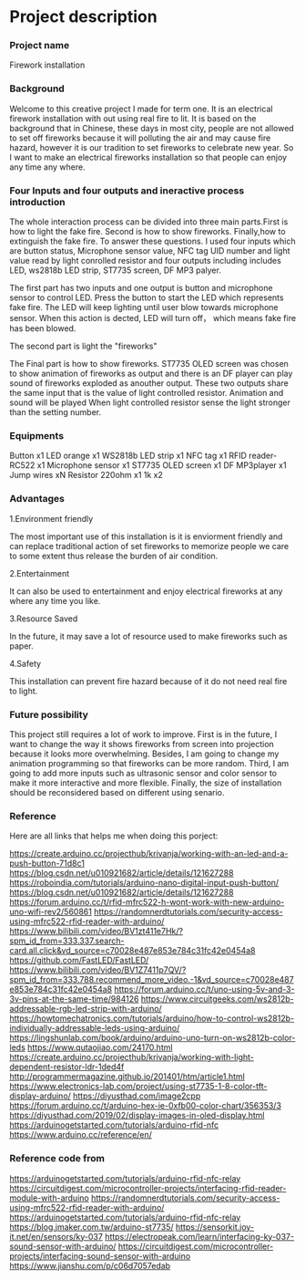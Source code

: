 # Project description

### Project name

Firework installation

### Background 
Welcome to this creative project I made for term one. It is an electrical firework installation with out using real fire to lit.
It is based on the background that in Chinese, these days in most city, people are not allowed to set off fireworks because it will polluting the air and may cause fire hazard, however it is our tradition to set fireworks to celebrate new year. So I want to make an electrical fireworks installation so that people can enjoy any time any where.

### Four Inputs and four outputs and ineractive process introduction
The whole interaction process can be divided into three main parts.First is how to light the fake fire. Second is how to show fireworks. Finally,how to extinguish the fake fire. To answer these questions. I used four inputs which are button status, Microphone sensor value, NFC tag UID number and light value read by light conrolled resistor and four outputs including includes LED, ws2818b LED strip, ST7735 screen, DF MP3 palyer. 

The first part has two inputs and one output is button and microphone sensor to control LED. Press the button to start the LED which represents fake fire. The LED will keep lighting until user blow towards microphone sensor. When this action is dected, LED will turn off， which means fake fire has been blowed.

The second part is light the "fireworks"

The Final part is how to show fireworks. ST7735 OLED screen was chosen to show animation of fireworks as output and there is an DF player can play sound of fireworks exploded as anouther output. These two outputs share the same input that is the value of light controlled resistor. Animation and sound will be played When light controlled resistor sense the light stronger than the setting number.

### Equipments
Button x1 
LED orange x1
WS2818b LED strip x1
NFC tag x1
RFID reader-RC522 x1
Microphone sensor x1
ST7735 OLED screen x1
DF MP3player x1
Jump wires xN
Resistor 220ohm x1 1k x2

### Advantages
1.Environment friendly

The most important use of this installation is it is enviorment friendly and can replace traditional action of set fireworks to memorize people we care to some extent thus release the burden of air condition.

2.Entertainment

It can also be used to entertainment and enjoy electrical fireworks at any where any time you like.

3.Resource Saved

In the future, it may save a lot of resource used to make fireworks such as paper.

4.Safety

This installation can prevent fire hazard because of it do not need real fire to light.

### Future possibility
This project still requires a lot of work to improve. First is in the future, I want to change the way it shows fireworks from screen into projection because it looks more overwhelming. Besides, I am going to change my animation programming so that fireworks can be more random. Third, I am going to add more inputs such as ultrasonic sensor and color sensor to make it more interactive and more flexible. Finally, the size of installation should be reconsidered based on different using senario.  

### Reference
Here are all links that helps me when doing this porject:

https://create.arduino.cc/projecthub/krivanja/working-with-an-led-and-a-push-button-71d8c1
https://blog.csdn.net/u010921682/article/details/121627288
https://roboindia.com/tutorials/arduino-nano-digital-input-push-button/
https://blog.csdn.net/u010921682/article/details/121627288
https://forum.arduino.cc/t/rfid-mfrc522-h-wont-work-with-new-arduino-uno-wifi-rev2/560861
https://randomnerdtutorials.com/security-access-using-mfrc522-rfid-reader-with-arduino/
https://www.bilibili.com/video/BV1zt411e7Hk/?spm_id_from=333.337.search-card.all.click&vd_source=c70028e487e853e784c31fc42e0454a8
https://github.com/FastLED/FastLED/ 
https://www.bilibili.com/video/BV1Z7411p7QV/?spm_id_from=333.788.recommend_more_video.-1&vd_source=c70028e487e853e784c31fc42e0454a8 
https://forum.arduino.cc/t/uno-using-5v-and-3-3v-pins-at-the-same-time/984126 
https://www.circuitgeeks.com/ws2812b-addressable-rgb-led-strip-with-arduino/ 
https://howtomechatronics.com/tutorials/arduino/how-to-control-ws2812b-individually-addressable-leds-using-arduino/ 
https://lingshunlab.com/book/arduino/arduino-uno-turn-on-ws2812b-color-leds 
https://www.qutaojiao.com/24170.html 
https://create.arduino.cc/projecthub/krivanja/working-with-light-dependent-resistor-ldr-1ded4f
http://programmermagazine.github.io/201401/htm/article1.html
https://www.electronics-lab.com/project/using-st7735-1-8-color-tft-display-arduino/
https://diyusthad.com/image2cpp
https://forum.arduino.cc/t/arduino-hex-ie-0xfb00-color-chart/356353/3 
https://diyusthad.com/2019/02/display-images-in-oled-display.html 
https://arduinogetstarted.com/tutorials/arduino-rfid-nfc
https://www.arduino.cc/reference/en/ 

### Reference code from
https://arduinogetstarted.com/tutorials/arduino-rfid-nfc-relay
https://circuitdigest.com/microcontroller-projects/interfacing-rfid-reader-module-with-arduino
https://randomnerdtutorials.com/security-access-using-mfrc522-rfid-reader-with-arduino/ 
https://arduinogetstarted.com/tutorials/arduino-rfid-nfc-relay 
https://blog.jmaker.com.tw/arduino-st7735/ 
https://sensorkit.joy-it.net/en/sensors/ky-037
https://electropeak.com/learn/interfacing-ky-037-sound-sensor-with-arduino/ 
https://circuitdigest.com/microcontroller-projects/interfacing-sound-sensor-with-arduino
https://www.jianshu.com/p/c06d7057edab
